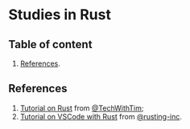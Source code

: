 # Studies in Rust

## Table of content

1. [References](#references).

## References

1. [Tutorial on Rust](https://youtu.be/T_KrYLW4jw8?si=ClI3lnU5kgE4kO46) from [@TechWithTim](https://www.youtube.com/@TechWithTim);
2. [Tutorial on VSCode with Rust](https://youtu.be/Mfv8zFzDFvI?si=cfz2UuEpcdO5eZsP) from [@rusting-inc](https://www.youtube.com/@rusting-inc).
